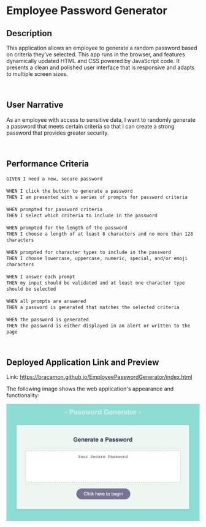 # Employee Password Generator

## Description
This application allows an employee to generate a random password based on criteria they’ve selected. This app runs in the browser, and features dynamically updated HTML and CSS powered by JavaScript code. It presents a clean and polished user interface that is responsive and adapts to multiple screen sizes.

<br> 

## User Narrative
As an employee with access to sensitive data, I want to randomly generate a password that meets certain criteria so that I can create a strong password that provides greater security.

<br>

## Performance Criteria
```
GIVEN I need a new, secure password

WHEN I click the button to generate a password
THEN I am presented with a series of prompts for password criteria

WHEN prompted for password criteria
THEN I select which criteria to include in the password

WHEN prompted for the length of the password
THEN I choose a length of at least 8 characters and no more than 128 characters

WHEN prompted for character types to include in the password
THEN I choose lowercase, uppercase, numeric, special, and/or emoji characters

WHEN I answer each prompt
THEN my input should be validated and at least one character type should be selected

WHEN all prompts are answered
THEN a password is generated that matches the selected criteria

WHEN the password is generated
THEN the password is either displayed in an alert or written to the page
```
<br>

## Deployed Application Link and Preview

Link: https://bracamon.github.io/EmployeePasswordGenerator/index.html

The following image shows the web application's appearance and functionality:

![password generator preview](./Assets/password_generator_preview.png)